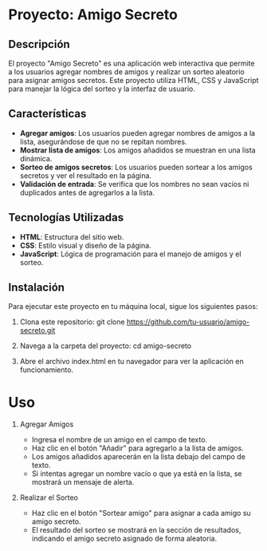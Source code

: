 # Proyecto: Amigo Secreto

## Descripción
El proyecto "Amigo Secreto" es una aplicación web interactiva que permite a los usuarios agregar nombres de amigos y realizar un sorteo aleatorio para asignar amigos secretos. Este proyecto utiliza HTML, CSS y JavaScript para manejar la lógica del sorteo y la interfaz de usuario.

## Características
- **Agregar amigos**: Los usuarios pueden agregar nombres de amigos a la lista, asegurándose de que no se repitan nombres.
- **Mostrar lista de amigos**: Los amigos añadidos se muestran en una lista dinámica.
- **Sorteo de amigos secretos**: Los usuarios pueden sortear a los amigos secretos y ver el resultado en la página.
- **Validación de entrada**: Se verifica que los nombres no sean vacíos ni duplicados antes de agregarlos a la lista.

## Tecnologías Utilizadas
- **HTML**: Estructura del sitio web.
- **CSS**: Estilo visual y diseño de la página.
- **JavaScript**: Lógica de programación para el manejo de amigos y el sorteo.

## Instalación
Para ejecutar este proyecto en tu máquina local, sigue los siguientes pasos:

1. Clona este repositorio:
    git clone https://github.com/tu-usuario/amigo-secreto.git

2. Navega a la carpeta del proyecto:
    cd amigo-secreto

3. Abre el archivo index.html en tu navegador para ver la aplicación en funcionamiento.


# Uso
1. Agregar Amigos
    - Ingresa el nombre de un amigo en el campo de texto.
    - Haz clic en el botón "Añadir" para agregarlo a la lista de amigos.
    - Los amigos añadidos aparecerán en la lista debajo del campo de texto.
    - Si intentas agregar un nombre vacío o que ya está en la lista, se mostrará un mensaje de alerta.

2. Realizar el Sorteo
    - Haz clic en el botón "Sortear amigo" para asignar a cada amigo su amigo secreto.
    - El resultado del sorteo se mostrará en la sección de resultados, indicando el amigo secreto asignado de forma aleatoria.